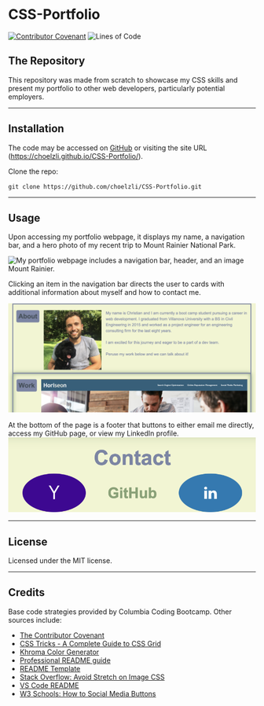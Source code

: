 # CSS-Portfolio
[![Contributor Covenant](https://img.shields.io/badge/Contributor%20Covenant-2.1-4baaaa.svg)](code_of_conduct.md)
![Lines of Code](https://img.shields.io/tokei/lines/github/choelzli/CSS-Portfolio)
## The Repository

This repository was made from scratch to showcase my CSS skills and present my portfolio to other web developers, particularly potential employers.

---

## Installation

The code may be accessed on [GitHub](https://github.com/choelzli/CSS-Portfolio) or visiting the site URL (https://choelzli.github.io/CSS-Portfolio/).

Clone the repo:
```
git clone https://github.com/choelzli/CSS-Portfolio.git
```

---

## Usage

Upon accessing my portfolio webpage, it displays my name, a navigation bar, and a hero photo of my recent trip to Mount Rainier National Park.  

![My portfolio webpage includes a navigation bar, header, and an image Mount Rainier.](./assets/images/ss-readme1.png)

Clicking an item in the navigation bar directs the user to cards with additional information about myself and how to contact me.  

![My portfolio webpage includes cards with text and images in the main body](./assets/images/ss-readme2.png)

At the bottom of the page is a footer that buttons to either email me directly, access my GitHub page, or view my LinkedIn profile.
![My portfolio webpage includes a footer at the bottom of the page](./assets/images/ss-readme3.png)

---

## License

Licensed under the MIT license.

---

## Credits

Base code strategies provided by Columbia Coding Bootcamp. Other sources include:
* [The Contributor Covenant](https://www.contributor-covenant.org/)
* [CSS Tricks - A Complete Guide to CSS Grid](https://css-tricks.com/snippets/css/complete-guide-grid/)
* [Khroma Color Generator](http://khroma.co/generator)
* [Professional README guide](https://coding-boot-camp.github.io/full-stack/github/professional-readme-guide)
* [README Template](https://github.com/othneildrew/Best-README-Template)
* [Stack Overflow: Avoid Stretch on Image CSS](https://stackoverflow.com/questions/16177707/avoid-stretch-on-image-css)
* [VS Code README](https://github.com/microsoft/vscode/tree/main)
* [W3 Schools: How to Social Media Buttons](https://www.w3schools.com/howto/howto_css_social_media_buttons.asp)

